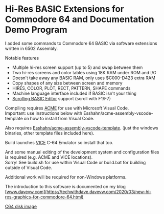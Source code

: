 # Hi-Res BASIC Extensions for Commodore 64 and Documentation Demo Program #

I added some commands to Commodore 64 BASIC via software extensions
written in 6502 Assembly.

Notable features
* Multiple hi-res screen support (up to 5) and swap between them
* Two hi-res screens and color tables using 18K RAM under ROM and I/O
* Doesn't take away any BASIC RAM, only uses $C000-D423 extra RAM
* Copy shapes of any size between screen and memory
* HIRES, COLOR, PLOT, RECT, PATTERN, SHAPE commands
* Machine language interface included if BASIC isn't your thing
* [Scrolling BASIC Editor](https://archive.org/details/1988-01-computegazette/page/n82) support (scroll with F1/F7)

Compiling requires [ACME](https://sourceforge.net/projects/acme-crossass/) for use with Microsoft Visual Code.  
Important: use instructions below with Esshahn/acme-assembly-vscode-template on how to install from Visual Code.

Also requires [Esshahn/acme-assembly-vscode-template](https://github.com/Esshahn/acme-assembly-vscode-template).
(just the windows binaries, other template files included here).

Build launches [VICE](http://vice-emu.sourceforge.net/index.html#download) C-64 Emulator so install that too.

And some manual editing of the development system and configuration files is required (e.g. ACME and VICE locations).  
Sorry! See build.sh for use within Visual Code or build.bat for building outside of Visual Code.

Additional work will be required for non-Windows platforms.

The introduction to this software is documented on my blog
[www.davevw.com](https://techwithdave.davevw.com/2020/03/new-hi-res-graphics-for-commodore-64.html)

[C64 disk image](https://github.com/davervw/hires-c64/raw/master/build/hires.d64)
